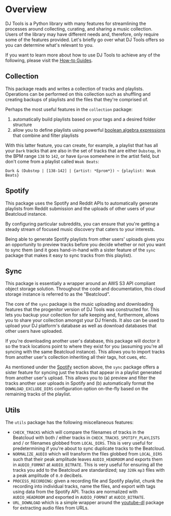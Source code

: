 # Overview
DJ Tools is a Python library with many features for streamlining the processes around collecting, curating, and sharing a music collection. Users of the library may have different needs and, therefore, only require some of the features provided. Let's briefly go over what DJ Tools offers so you can determine what's relevant to you.

If you want to learn more about how to use DJ Tools to achieve any of the following, please visit the [How-to Guides](../../how_to_guides/index.md).

## Collection
This package reads and writes a collection of tracks and playlists. Operations can be performed on this collection such as shuffling and creating backups of playlists and the files that they're comprised of.

Perhaps the most useful features in the `collection` package:

1. automatically build playlists based on your tags and a desired folder structure 
1. allow you to define playlists using powerful [boolean algebra expressions](https://en.wikipedia.org/wiki/Set_theory#Basic_concepts_and_notation) that combine and filter playlists

With this latter feature, you can create, for example, a playlist that has all your `Dark` tracks that are also in the set of tracks that are either `Dubstep`, in the BPM range `138` to `142`, or have `Eprom` somewhere in the artist field, but don't come from a playlist called `Weak Beats`:

`Dark & (Dubstep | [138-142] | {artist: *Eprom*}) ~ {playlist: Weak Beats}`

## Spotify
This package uses the Spotify and Reddit APIs to automatically generate playlists from Reddit submission and the uploads of other users of your Beatcloud instance.

By configuring particular subreddits, you can ensure that you're getting a steady stream of focused music discovery that caters to your interests.

Being able to generate Spotify playlists from other users' uploads gives you an opportunity to preview tracks before you decide whether or not you want to sync them (and it goes hand-in-hand with a sister feature of the `sync` package that makes it easy to sync tracks from this playlist).

## Sync
This package is essentially a wrapper around an AWS S3 API compliant object storage solution. Throughout the code and documentation, this cloud storage instance is referred to as the "Beatcloud".

The core of the `sync` package is the music uploading and downloading features that the progenitor version of DJ Tools was constructed for. This lets you backup your collection for safe keeping and, furthermore, allows you to share your collection amongst your DJ friends. It also can be used to upload your DJ platform's database as well as download databases that other users have uploaded.

If you're downloading another user's database, this package will doctor it so the track locations point to where they exist for you (assuming you're all syncing with the same Beatcloud instance). This allows you to import tracks from another user's collection inheriting all their tags, hot cues, etc.

As mentioned under the [Spotify](#spotify) section above, the `sync` package offers a sister feature for syncing just the tracks that appear in a playlist generated from another user's upload. This allows you to (a) preview and filter the tracks another user uploads in Spotify and (b) automatically format the `DOWNLOAD_EXCLUDE_DIRS` configuration option on-the-fly based on the remaining tracks of the playlist.

## Utils
The `utils` package has the following miscellaneous features:

-  `CHECK_TRACKS` which will compare the filenames of tracks in the Beatcloud with both / either tracks in `CHECK_TRACKS_SPOTIFY_PLAYLISTS` and / or filenames globbed from `LOCAL_DIRS`. This is very useful for predetermining if you're about to sync duplicate tracks to the Beatcloud.
- `NORMALIZE_AUDIO` which will transform the files globbed from `LOCAL_DIRS` such that their peak amplitude leaves `AUDIO_HEADROOM` and exports them in `AUDIO_FORMAT` at `AUDIO_BITRATE`. This is very useful for ensuring all the tracks you add to the Beatcloud are standardized; say `320k` `mp3` files with a peak amplitude of `0.0` decibels.
- `PROCESS_RECORDING`: given a recording file and Spotify playlist, chunk the recording into individual tracks, name the files, and export with tags using data from the Spotify API. Tracks are normalized with `AUDIO_HEADROOM` and exported in `AUDIO_FORMAT` at `AUDIO_BITRATE`.
- `URL_DOWNLOAD` which is a simple wrapper around the [youtube-dl](https://github.com/ytdl-org/youtube-dl) package for extracting audio files from URLs.
